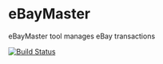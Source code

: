 eBayMaster
==========

eBayMaster tool manages eBay transactions

[![Build Status](https://api.travis-ci.org/axatrikx/eBayMaster.png?branch=master)](https://travis-ci.org/axatrikx/eBayMaster)
